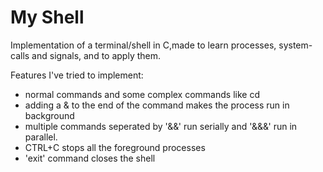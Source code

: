 # My Shell

Implementation of a terminal/shell in C,made to learn processes, system-calls and signals, and to apply them.

Features I've tried to implement:
- normal commands and some complex commands like cd
- adding a & to the end of the command makes the process run in background
- multiple commands seperated by '&&' run serially and '&&&' run in parallel.
- CTRL+C stops all the foreground processes
- 'exit' command closes the shell
